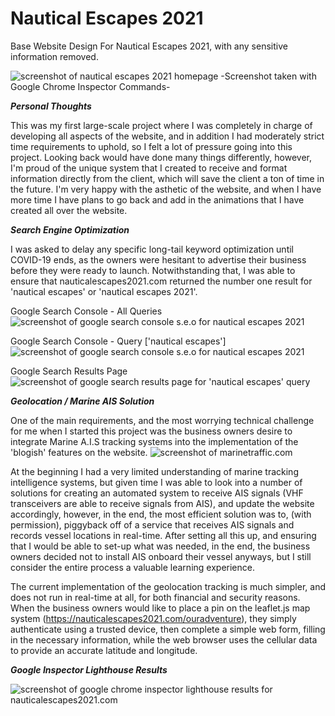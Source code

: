 # Nautical Escapes 2021
Base Website Design For Nautical Escapes 2021, with any sensitive information removed. 

![screenshot of nautical escapes 2021 homepage](./screenshots/nauticalescapes2021.com_.png)
-Screenshot taken with Google Chrome Inspector Commands-

***Personal Thoughts***

This was my first large-scale project where I was completely in charge of developing all aspects of the website, and in addition I had moderately strict time requirements to uphold, so I felt a lot of pressure going into this project. Looking back would have done many things differently, however, I'm proud of the unique system that I created to receive and format information directly from the client, which will save the client a ton of time in the future. I'm very happy with the asthetic of the website, and when I have more time I have plans to go back and add in the animations that I have created all over the website.

***Search Engine Optimization***

I was asked to delay any specific long-tail keyword optimization until COVID-19 ends, as the owners were hesitant to advertise their business before they were ready to launch. Notwithstanding that, I was able to ensure that nauticalescapes2021.com returned the number one result for 'nautical escapes' or 'nautical escapes 2021'.

Google Search Console - All Queries
![screenshot of google search console s.e.o for nautical escapes 2021](./screenshots/google_search_allq.png)

Google Search Console - Query ['nautical escapes']
![screenshot of google search console s.e.o for nautical escapes 2021](./screenshots/google_search_neq.png)

Google Search Results Page
![screenshot of google search results page for 'nautical escapes' query](./screenshots/google_search_resultsp.png)

***Geolocation / Marine AIS Solution***

One of the main requirements, and the most worrying technical challenge for me when I started this project was the business owners desire to integrate Marine A.I.S tracking systems into the implementation of the 'blogish' features on the website. ![screenshot of marinetraffic.com](./screenshots/marine_traffic.png)

At the beginning I had a very limited understanding of marine tracking intelligence systems, but given time I was able to look into a number of solutions for creating an automated system to receive AIS signals (VHF transceivers are able to receive signals from AIS), and update the website accordingly, however, in the end, the most efficient solution was to, (with permission), piggyback off of a service that receives AIS signals and records vessel locations in real-time. After setting all this up, and ensuring that I would be able to set-up what was needed, in the end, the business owners decided not to install AIS onboard their vessel anyways, but I still consider the entire process a valuable learning experience.

The current implementation of the geolocation tracking is much simpler, and does not run in real-time at all, for both financial and security reasons. When the business owners would like to place a pin on the leaflet.js map system (https://nauticalescapes2021.com/ouradventure), they simply authenticate using a trusted device, then complete a simple web form, filling in the necessary information, while the web browser uses the cellular data to provide an accurate latitude and longitude. 

***Google Inspector Lighthouse Results***

![screenshot of google chrome inspector lighthouse results for nauticalescapes2021.com](./screenshots/lighthouse.PNG)
